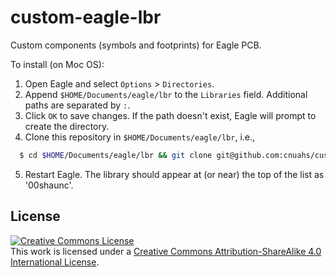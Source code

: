 # custom-eagle-lbr

Custom components (symbols and footprints) for Eagle PCB.

To install (on Moc OS):

1. Open Eagle and select `Options` > `Directories`.
2. Append `$HOME/Documents/eagle/lbr` to the `Libraries` field. Additional paths are separated by `:`.
3. Click `OK` to save changes. If the path doesn't exist, Eagle will prompt to create the directory.
4. Clone this repository in `$HOME/Documents/eagle/lbr`, i.e.,
```bash
  $ cd $HOME/Documents/eagle/lbr && git clone git@github.com:cnuahs/custom-eagle-lbr.git ./shaunc.git
```
5. Restart Eagle. The library should appear at (or near) the top of the list as '00shaunc'.

## License
[![Creative Commons License](https://i.creativecommons.org/l/by-sa/4.0/80x15.png)](http://creativecommons.org/licenses/by-sa/4.0/)<br />This work is licensed under a [Creative Commons Attribution-ShareAlike 4.0 International License](http://creativecommons.org/licenses/by-sa/4.0/).
